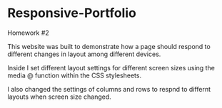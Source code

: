 # Responsive-Portfolio
Homework #2

This website was built to demonstrate how a page should respond to different changes
in layout among different devices.

Inside I set different layout settings for different screen sizes using the media @ function within the CSS stylesheets.

I also changed the settings of columns and rows to respnd to differnt layouts when screen size changed.
